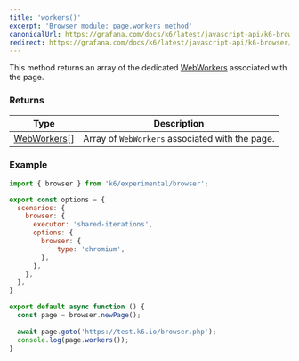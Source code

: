 ```yaml
---
title: 'workers()'
excerpt: 'Browser module: page.workers method'
canonicalUrl: https://grafana.com/docs/k6/latest/javascript-api/k6-browser/page/workers/
redirect: https://grafana.com/docs/k6/latest/javascript-api/k6-browser/page/workers/
---
```


This method returns an array of the dedicated [WebWorkers](/javascript-api/k6-experimental/browser/worker/) associated with the page.

### Returns

| Type                 | Description                                                                                     |
| ----                 | -----------                                                                                     |
| [WebWorkers](/javascript-api/k6-experimental/browser/worker/)[]               | Array of `WebWorkers` associated with the page.          |

### Example

<CodeGroup labels={[]}>

```javascript
import { browser } from 'k6/experimental/browser';

export const options = {
  scenarios: {
    browser: {
      executor: 'shared-iterations',
      options: {
        browser: {
            type: 'chromium',
        },
      },
    },
  },
}

export default async function () {
  const page = browser.newPage();
  
  await page.goto('https://test.k6.io/browser.php');
  console.log(page.workers());
}
```

</CodeGroup>